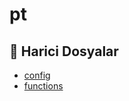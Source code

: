 # pt

<!--Index-->

## 📂 Harici Dosyalar

- [config](./config)
- [functions](./functions)

<!--Index-->
